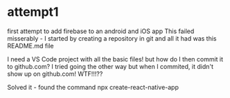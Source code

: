 # attempt1
first attempt to add firebase to an android and iOS app
This failed misserably - I started by creating a repository in git and all it had was this README.md file

I need a VS Code project with all the basic files! but how do I then commit it to github.com? I tried going
the other way but when I commited, it didn't show up on github.com! WTF!!!??

Solved it - found the command npx create-react-native-app <app-name>
